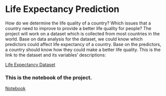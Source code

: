 # Life Expectancy Prediction
How do we determine the life quality of a country? Which issues that a country need to improve to provide a better life quality for people? The project will work on a dataset which is collected from most countries in the world. Base on data analysis for the dataset, we could know which predictors could affect life expectancy of a country. Base on the predictors, a country should know how they could make a better life quality. This is the link to the dataset and its variables’ descriptions:

[Life Expectancy Dataset](https://www.kaggle.com/kumarajarshi/life-expectancy-who)
### This is the notebook of the project. 
[Notebook](file:///C:/Users/Joe/Desktop/Life_Expectancy_Prediction.html)
